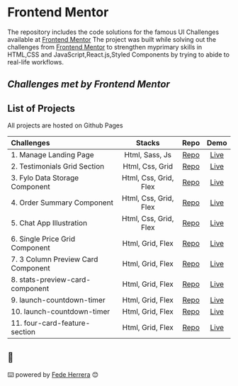 # Frontend Mentor

The repository includes the code solutions for the famous UI Challenges available at [Frontend Mentor](https://www.frontendmentor.iochallenges)
The project was built while solving out the challenges from [Frontend Mentor](https://www.frontendmentor.io/challenges) to strengthen myprimary skills in HTML,CSS and JavaScript,React.js,Styled Components by trying to abide to real-life workflows.

## _Challenges met by Frontend Mentor_

## List of Projects

All projects are hosted on Github Pages

| Challenges                     |        Stacks         |                                                   Repo                                                   |                                              Demo                                              |
| :----------------------------- | :-------------------: | :------------------------------------------------------------------------------------------------------: | :--------------------------------------------------------------------------------------------: |
| 1. Manage Landing Page         |    Html, Sass, Js     |     [Repo](https://github.com/FedeHerrera10/frontend-mentor-solutions/tree/main/manage-landing-page)     |     [Live](https://fedeherrera10.github.io/frontend-mentor-solutions/manage-landing-page/)     |
| 2. Testimonials Grid Section   |    Html, Css, Grid    |  [Repo](https://github.com/FedeHerrera10/frontend-mentor-solutions/tree/main/testimonials-grid-section)  |  [Live](https://fedeherrera10.github.io/frontend-mentor-solutions/testimonials-grid-section)   |
| 3. Fylo Data Storage Component | Html, Css, Grid, Flex | [Repo](https://github.com/FedeHerrera10/frontend-mentor-solutions/tree/main/fylo-data-storage-component) | [Live](https://fedeherrera10.github.io/frontend-mentor-solutions/fylo-data-storage-component/) |
| 4. Order Summary Component     | Html, Css, Grid, Flex |   [Repo](https://github.com/FedeHerrera10/frontend-mentor-solutions/tree/main/order-summary-component)   |   [Live](https://fedeherrera10.github.io/frontend-mentor-solutions/order-summary-component/)   |
| 5. Chat App Illustration       | Html, Css, Grid, Flex |  [Repo](https://github.com/FedeHerrera10/frontend-mentor-solutions/tree/main/chat-app-css-illustration)  |  [Live](https://fedeherrera10.github.io/frontend-mentor-solutions/chat-app-css-illustration/)  |
| 6. Single Price Grid Component   |    Html, Grid, Flex     |     [Repo](https://github.com/FedeHerrera10/frontend-mentor-solutions/tree/main/single-price-grid-component)     |     [Live](https://fedeherrera10.github.io/frontend-mentor-solutions/single-price-grid-component/)     |
| 7. 3 Column Preview Card Component   |    Html, Grid, Flex     |     [Repo](https://github.com/FedeHerrera10/frontend-mentor-solutions/tree/main/3-column-preview-card-component)     |     [Live](https://fedeherrera10.github.io/frontend-mentor-solutions/3-column-preview-card-component/)     |
| 8. stats-preview-card-component   |    Html, Grid, Flex     |     [Repo](https://github.com/FedeHerrera10/frontend-mentor-solutions/tree/main/stats-preview-card-component)     |     [Live](https://fedeherrera10.github.io/frontend-mentor-solutions/stats-preview-card-component/)     |
| 9. launch-countdown-timer   |    Html, Grid, Flex     |     [Repo](https://github.com/FedeHerrera10/frontend-mentor-solutions/tree/main/launch-countdown-timer)     |     [Live](https://fedeherrera10.github.io/frontend-mentor-solutions/launch-countdown-timer/)     |
| 10. launch-countdown-timer   |    Html, Grid, Flex     |     [Repo](https://github.com/FedeHerrera10/frontend-mentor-solutions/tree/main/interactive-pricing-component)     |     [Live](https://fedeherrera10.github.io/frontend-mentor-solutions/interactive-pricing-component/)     |
| 11. four-card-feature-section   |    Html, Grid, Flex     |     [Repo](https://github.com/FedeHerrera10/frontend-mentor-solutions/tree/main/four-card-feature-section)     |     [Live](https://fedeherrera10.github.io/frontend-mentor-solutions/four-card-feature-section/)     |

## 🎁

⌨️ powered by [Fede Herrera](https://github.com/FedeHerrera10) 😊
